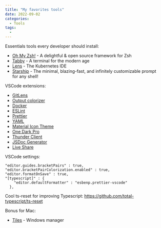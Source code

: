 ```yaml
---
title: "My favorites tools"
date: 2022-09-02
categories:
  - Tools
tags:
  - 
---
```


Essentials tools every developer should install:

- [Oh My Zsh!](https://ohmyz.sh/) - A delightful & open source framework for Zsh
- [Tabby](https://tabby.sh/) - A terminal for the modern age
- [Lens](https://k8slens.dev/) - The Kubernetes IDE
- [Starship](https://starship.rs/) - The minimal, blazing-fast, and infinitely customizable prompt for any shell!

VSCode extensions:

- [GitLens](https://marketplace.visualstudio.com/items?itemName=eamodio.gitlens)
- [Output colorizer](https://marketplace.visualstudio.com/items?itemName=IBM.output-colorizer)
- [Docker](https://marketplace.visualstudio.com/items?itemName=ms-azuretools.vscode-docker)
- [ESLint](https://marketplace.visualstudio.com/items?itemName=dbaeumer.vscode-eslint)
- [Prettier](https://marketplace.visualstudio.com/items?itemName=esbenp.prettier-vscode)
- [YAML](https://marketplace.visualstudio.com/items?itemName=redhat.vscode-yaml)
- [Material Icon Theme](https://marketplace.visualstudio.com/items?itemName=PKief.material-icon-theme)
- [One Dark Pro](https://marketplace.visualstudio.com/items?itemName=zhuangtongfa.Material-theme)
- [Thunder Client](https://marketplace.visualstudio.com/items?itemName=rangav.vscode-thunder-client)
- [JSDoc Generator](https://marketplace.visualstudio.com/items?itemName=kimlimjustin.jsdoc-generator)
- [Live Share](https://marketplace.visualstudio.com/items?itemName=MS-vsliveshare.vsliveshare)

VSCode settings:
~~~
"editor.guides.bracketPairs" : true,
"editor.bracketPairColorization.enabled" : true,
"editor.formatOnSave" : true,
"[typescript]" : {
    "editor.defaultFormatter" : "esbenp.prettier-vscode"
  },
~~~

Cool ts-reset for improving Typescript:
https://github.com/total-typescript/ts-reset

Bonus for Mac:
- [Tiles](https://freemacsoft.net/tiles/) - Windows manager
